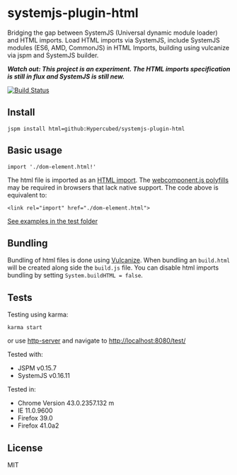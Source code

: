 systemjs-plugin-html
===========

Bridging the gap between SystemJS (Universal dynamic module loader) and HTML imports.  Load HTML imports via SystemJS, include SystemJS modules (ES6, AMD, CommonJS) in HTML Imports, building using vulcanize via jspm and SystemJS builder.

***Watch out: This project is an experiment.  The HTML imports specification is still in flux and SystemJS is still new.***

[![Build Status](https://travis-ci.org/Hypercubed/systemjs-plugin-html.svg?branch=master)](https://travis-ci.org/Hypercubed/systemjs-plugin-html)

## Install

```
jspm install html=github:Hypercubed/systemjs-plugin-html
```

## Basic usage

```
import './dom-element.html!'
```

The html file is imported as an [HTML import](http://www.html5rocks.com/en/tutorials/webcomponents/imports/).  The [webcomponent.js polyfills](http://webcomponents.org/) may be required in browsers that lack native support.  The code above is equivalent to:

```
<link rel="import" href="./dom-element.html">
```

[See examples in the test folder](https://github.com/Hypercubed/systemjs-plugin-html/tree/master/test)

## Bundling

Bundling of html files is done using [Vulcanize](Polymer/vulcanize).  When bundling an `build.html` will be created along side the `build.js` file.  You can disable html imports bundling by setting `System.buildHTML = false`.

## Tests

Testing using karma:

```
karma start
```

or use [http-server](https://github.com/indexzero/http-server) and navigate to [http://localhost:8080/test/](http://localhost:8080/test/)

Tested with:

* JSPM v0.15.7
* SystemJS v0.16.11

Tested in:

* Chrome Version 43.0.2357.132 m
* IE 11.0.9600
* Firefox 39.0
* Firefox 41.0a2

## License

MIT
